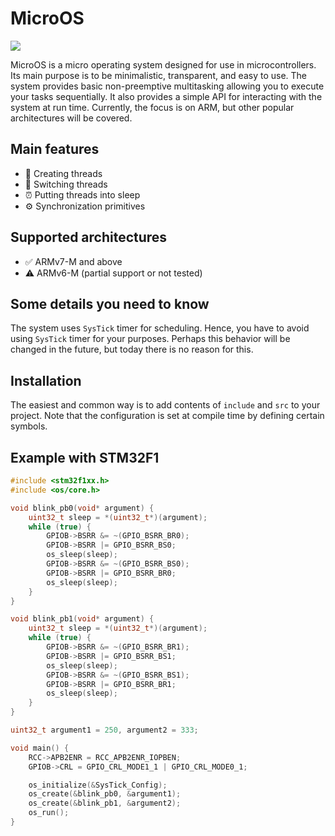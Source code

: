 # MicroOS
![](https://github.com/artemixdev/micro-os/actions/workflows/build.yml/badge.svg?branch=main)

MicroOS is a micro operating system designed for use in microcontrollers.
Its main purpose is to be minimalistic, transparent, and easy to use.
The system provides basic non-preemptive multitasking
allowing you to execute your tasks sequentially.
It also provides a simple API for interacting with the system at run time.
Currently, the focus is on ARM, but other popular architectures will be covered.

## Main features
- 🚀 Creating threads
- 🔀 Switching threads
- ⏰ Putting threads into sleep
- ⚙️ Synchronization primitives

## Supported architectures
- ✅ ARMv7-M and above
- ⚠️ ARMv6-M (partial support or not tested)

## Some details you need to know
The system uses `SysTick` timer for scheduling. Hence, you have to avoid using `SysTick` timer
for your purposes. Perhaps this behavior will be changed in the future,
but today there is no reason for this.

## Installation
The easiest and common way is to add contents of `include` and `src` to your project.
Note that the configuration is set at compile time by defining certain symbols.

## Example with STM32F1
```c
#include <stm32f1xx.h>
#include <os/core.h>

void blink_pb0(void* argument) {
    uint32_t sleep = *(uint32_t*)(argument);
    while (true) {
        GPIOB->BSRR &= ~(GPIO_BSRR_BR0);
        GPIOB->BSRR |= GPIO_BSRR_BS0;
        os_sleep(sleep);
        GPIOB->BSRR &= ~(GPIO_BSRR_BS0);
        GPIOB->BSRR |= GPIO_BSRR_BR0;
        os_sleep(sleep);
    }
}

void blink_pb1(void* argument) {
    uint32_t sleep = *(uint32_t*)(argument);
    while (true) {
        GPIOB->BSRR &= ~(GPIO_BSRR_BR1);
        GPIOB->BSRR |= GPIO_BSRR_BS1;
        os_sleep(sleep);
        GPIOB->BSRR &= ~(GPIO_BSRR_BS1);
        GPIOB->BSRR |= GPIO_BSRR_BR1;
        os_sleep(sleep);
    }
}

uint32_t argument1 = 250, argument2 = 333;

void main() {
    RCC->APB2ENR = RCC_APB2ENR_IOPBEN;
    GPIOB->CRL = GPIO_CRL_MODE1_1 | GPIO_CRL_MODE0_1;

    os_initialize(&SysTick_Config);
    os_create(&blink_pb0, &argument1);
    os_create(&blink_pb1, &argument2);
    os_run();
}
```
